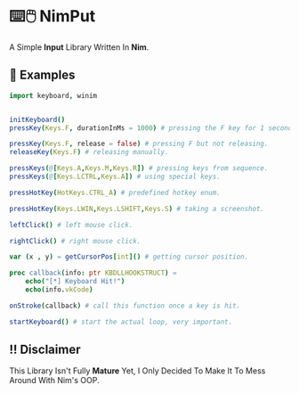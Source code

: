 
# ⌨️🖱️ NimPut
A Simple **Input** Library Written In **Nim**. 


## 👀 Examples
```nim
import keyboard, winim


initKeyboard()
pressKey(Keys.F, durationInMs = 1000) # pressing the F key for 1 second.

pressKey(Keys.F, release = false) # pressing F but not releasing.
releaseKey(Keys.F) # releasing manually.

pressKeys(@[Keys.A,Keys.M,Keys.R]) # pressing keys from sequence.
pressKeys(@[Keys.LCTRL,Keys.A]) # using special keys.

pressHotKey(HotKeys.CTRL_A) # predefined hotkey enum.

pressHotKey(Keys.LWIN,Keys.LSHIFT,Keys.S) # taking a screenshot. 

leftClick() # left mouse click.

rightClick() # right mouse click.

var (x , y) = getCursorPos[int]() # getting cursor position.

proc callback(info: ptr KBDLLHOOKSTRUCT) = 
    echo("[*] Keyboard Hit!")
    echo(info.vkCode)

onStroke(callback) # call this function once a key is hit.

startKeyboard() # start the actual loop, very important.

```
## ‼️ Disclaimer
This Library Isn't Fully **Mature** Yet, I Only Decided To Make It To Mess Around With Nim's OOP.
